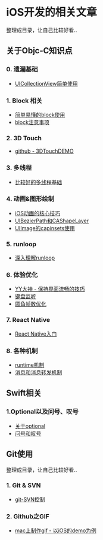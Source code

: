 # iOS开发的相关文章
整理成目录，让自己比较好看..


## 关于Objc-C知识点
### 0. 遗漏基础
* [UICollectionView简单使用](http://www.jianshu.com/p/16c9d466f88c)


### 1. Block 相关
* [简单易懂的block使用](http://fuckingblocksyntax.com/)
* [block注意事项](http://blog.ibireme.com/2013/11/27/objc-block/#more-41448)


### 2. 3D Touch
* [github - 3DTouchDEMO](https://github.com/ITBigSea/3DTouchDemo)


### 3. 多线程
* [比较好的多线程基础](http://www.cocoachina.com/ios/20150731/12819.html)


### 4. 动画&图形绘制
* [iOS动画的核心技巧](https://zsisme.gitbooks.io/ios-/content/chapter13/catiledLayer.html)
* [UIBezierPath和CAShapeLayer](http://www.cocoachina.com/ios/20160214/15251.html)
* [UIImage的capinsets使用](http://onevcat.com/2011/12/uiimage/)


### 5. runloop
* [深入理解runloop](http://blog.ibireme.com/2015/05/18/runloop/#more-41710)


### 6. 体验优化
* [YY大神 - 保持界面流畅的技巧](http://blog.ibireme.com/2015/11/12/smooth_user_interfaces_for_ios/)
* [键盘监听](http://blog.sina.com.cn/s/blog_9c2363ad0101gow6.html)
* [圆角帧数优化](http://www.cocoachina.com/ios/20150803/12873.html)


### 7. React Native
* [React Native入门](http://wiki.jikexueyuan.com/project/react-native/GettingStarted.html)

### 8. 各种机制
* [runtime机制](http://yulingtianxia.com/blog/2014/11/05/objective-c-runtime/)
* [消息和消息转发机制](http://www.jianshu.com/p/01a19c64499c)




## Swift相关
### 1.Optional以及问号、叹号
* [关于optional](http://swiftcafe.io/2015/12/27/optional/)
* [问号和叹号](http://letsswift.com/2014/06/swift-questionmark-exclamatorymark/)


## Git使用
整理成目录，让自己比较好看..


### 1. Git & SVN
* [git-SVN控制](https://git-scm.com/book/zh/v1/Git-%E4%B8%8E%E5%85%B6%E4%BB%96%E7%B3%BB%E7%BB%9F-Git-%E4%B8%8E-Subversion)

### 2. Github之GIF
* [mac上制作gif - 以iOS的demo为例](http://www.jianshu.com/p/27ec6375b8ab)



